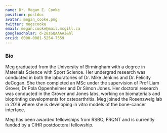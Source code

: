 ```yaml
---
name: Dr. Megan E. Cooke
position: postdoc
avatar: megan_cooke.png
twitter: megscooke
email: megan.cooke@mail.mcgill.ca
googlescholar: d-28zGQAAAAJ&hl
orcid: 0000-0001-5254-7559
---
```

### Bio
Meg graduated from the University of Birmingham with a degree in Materials Science with Sport Science.
Her undergrad research was conducted in both the laboratories of Dr. Mike Jenkins and Dr. Felicity deCogan. She then completed an MSc under the supervision of Prof Liam Grover, Dr Pola Oppenheimer and Dr Simon Jones. Her doctoral research was conducted in the Grover and Jones labs, working on biomaterials and bioprinting developments for osteoarthritis. Meg joined the Rosenzweig lab in 2019 where she is developing in vitro models of the bone-cancer interface.

Meg has been awarded fellowships from RSBO, FRQNT and is currently funded by a CIHR postdoctoral fellowship.
